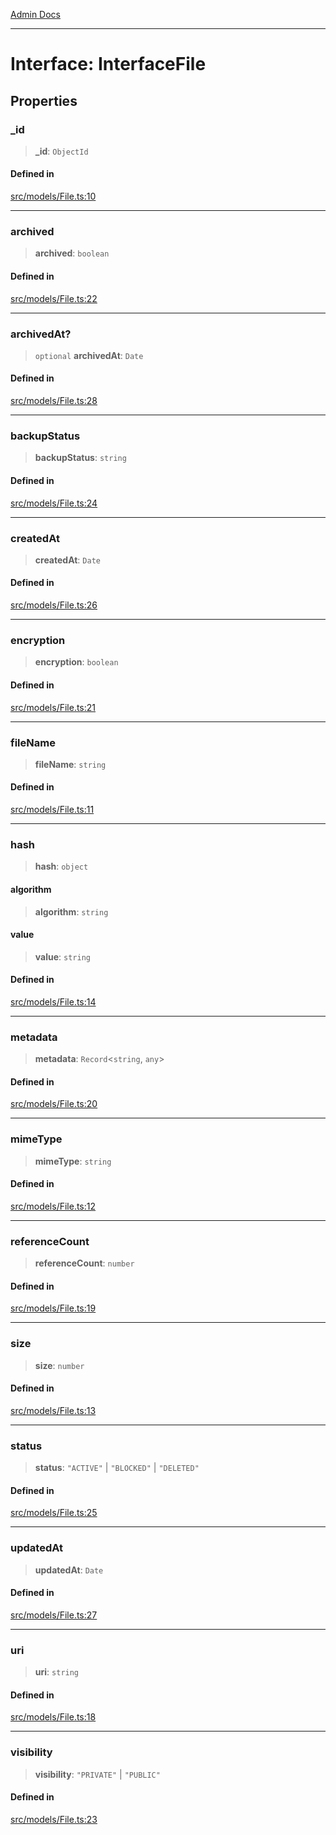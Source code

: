 [Admin Docs](/)

***

# Interface: InterfaceFile

## Properties

### \_id

> **\_id**: `ObjectId`

#### Defined in

[src/models/File.ts:10](https://github.com/Suyash878/talawa-api/blob/cfd688207611ba245c99edd8dbaccb2cdbf6a043/src/models/File.ts#L10)

***

### archived

> **archived**: `boolean`

#### Defined in

[src/models/File.ts:22](https://github.com/Suyash878/talawa-api/blob/cfd688207611ba245c99edd8dbaccb2cdbf6a043/src/models/File.ts#L22)

***

### archivedAt?

> `optional` **archivedAt**: `Date`

#### Defined in

[src/models/File.ts:28](https://github.com/Suyash878/talawa-api/blob/cfd688207611ba245c99edd8dbaccb2cdbf6a043/src/models/File.ts#L28)

***

### backupStatus

> **backupStatus**: `string`

#### Defined in

[src/models/File.ts:24](https://github.com/Suyash878/talawa-api/blob/cfd688207611ba245c99edd8dbaccb2cdbf6a043/src/models/File.ts#L24)

***

### createdAt

> **createdAt**: `Date`

#### Defined in

[src/models/File.ts:26](https://github.com/Suyash878/talawa-api/blob/cfd688207611ba245c99edd8dbaccb2cdbf6a043/src/models/File.ts#L26)

***

### encryption

> **encryption**: `boolean`

#### Defined in

[src/models/File.ts:21](https://github.com/Suyash878/talawa-api/blob/cfd688207611ba245c99edd8dbaccb2cdbf6a043/src/models/File.ts#L21)

***

### fileName

> **fileName**: `string`

#### Defined in

[src/models/File.ts:11](https://github.com/Suyash878/talawa-api/blob/cfd688207611ba245c99edd8dbaccb2cdbf6a043/src/models/File.ts#L11)

***

### hash

> **hash**: `object`

#### algorithm

> **algorithm**: `string`

#### value

> **value**: `string`

#### Defined in

[src/models/File.ts:14](https://github.com/Suyash878/talawa-api/blob/cfd688207611ba245c99edd8dbaccb2cdbf6a043/src/models/File.ts#L14)

***

### metadata

> **metadata**: `Record`\<`string`, `any`\>

#### Defined in

[src/models/File.ts:20](https://github.com/Suyash878/talawa-api/blob/cfd688207611ba245c99edd8dbaccb2cdbf6a043/src/models/File.ts#L20)

***

### mimeType

> **mimeType**: `string`

#### Defined in

[src/models/File.ts:12](https://github.com/Suyash878/talawa-api/blob/cfd688207611ba245c99edd8dbaccb2cdbf6a043/src/models/File.ts#L12)

***

### referenceCount

> **referenceCount**: `number`

#### Defined in

[src/models/File.ts:19](https://github.com/Suyash878/talawa-api/blob/cfd688207611ba245c99edd8dbaccb2cdbf6a043/src/models/File.ts#L19)

***

### size

> **size**: `number`

#### Defined in

[src/models/File.ts:13](https://github.com/Suyash878/talawa-api/blob/cfd688207611ba245c99edd8dbaccb2cdbf6a043/src/models/File.ts#L13)

***

### status

> **status**: `"ACTIVE"` \| `"BLOCKED"` \| `"DELETED"`

#### Defined in

[src/models/File.ts:25](https://github.com/Suyash878/talawa-api/blob/cfd688207611ba245c99edd8dbaccb2cdbf6a043/src/models/File.ts#L25)

***

### updatedAt

> **updatedAt**: `Date`

#### Defined in

[src/models/File.ts:27](https://github.com/Suyash878/talawa-api/blob/cfd688207611ba245c99edd8dbaccb2cdbf6a043/src/models/File.ts#L27)

***

### uri

> **uri**: `string`

#### Defined in

[src/models/File.ts:18](https://github.com/Suyash878/talawa-api/blob/cfd688207611ba245c99edd8dbaccb2cdbf6a043/src/models/File.ts#L18)

***

### visibility

> **visibility**: `"PRIVATE"` \| `"PUBLIC"`

#### Defined in

[src/models/File.ts:23](https://github.com/Suyash878/talawa-api/blob/cfd688207611ba245c99edd8dbaccb2cdbf6a043/src/models/File.ts#L23)
